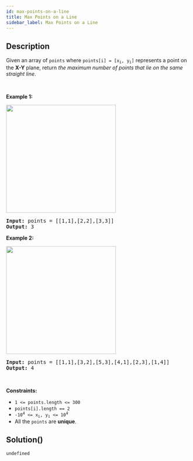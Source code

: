 ```yaml
---
id: max-points-on-a-line
title: Max Points on a Line
sidebar_label: Max Points on a Line
---
```

## Description
<div class="description">
<p>Given an array of <code>points</code> where <code>points[i] = [x<sub>i</sub>, y<sub>i</sub>]</code> represents a point on the <strong>X-Y</strong> plane, return <em>the maximum number of points that lie on the same straight line</em>.</p>

<p>&nbsp;</p>
<p><strong class="example">Example 1:</strong></p>
<img alt="" src="https://assets.leetcode.com/uploads/2021/02/25/plane1.jpg" style="width: 300px; height: 294px;" />
<pre>
<strong>Input:</strong> points = [[1,1],[2,2],[3,3]]
<strong>Output:</strong> 3
</pre>

<p><strong class="example">Example 2:</strong></p>
<img alt="" src="https://assets.leetcode.com/uploads/2021/02/25/plane2.jpg" style="width: 300px; height: 294px;" />
<pre>
<strong>Input:</strong> points = [[1,1],[3,2],[5,3],[4,1],[2,3],[1,4]]
<strong>Output:</strong> 4
</pre>

<p>&nbsp;</p>
<p><strong>Constraints:</strong></p>

<ul>
	<li><code>1 &lt;= points.length &lt;= 300</code></li>
	<li><code>points[i].length == 2</code></li>
	<li><code>-10<sup>4</sup> &lt;= x<sub>i</sub>, y<sub>i</sub> &lt;= 10<sup>4</sup></code></li>
	<li>All the <code>points</code> are <strong>unique</strong>.</li>
</ul>

</div>

## Solution()
```
undefined
```